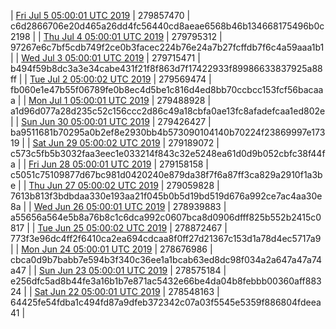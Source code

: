 | [Fri Jul  5 05:00:01 UTC 2019](https://transfer.sh/u1wu3/dashninja-dbdump-20190705070001.tar.bz2) | 279857470 | c6d2866706e20d465a26dd4fc56440cd8aeae6568b46b134668175496b0c2198 | 
| [Thu Jul  4 05:00:01 UTC 2019]() | 279795312 | 97267e6c7bf5cdb749f2ce0b3facec224b76e24a7b27fcffdb7f6c4a59aaa1b1 | 
| [Wed Jul  3 05:00:01 UTC 2019](https://transfer.sh/XSX7t/dashninja-dbdump-20190703070001.tar.bz2) | 279715471 | b494f59b8dc3a3e34cabe431f21f8f863d7f17422933f89986633837925a88ff | 
| [Tue Jul  2 05:00:02 UTC 2019](https://transfer.sh/sdn0X/dashninja-dbdump-20190702070002.tar.bz2) | 279569474 | fb060e1e47b55f06789fe0b8ec4d5be1c816d4ed8bb70ccbcc153fcf56bacaaa | 
| [Mon Jul  1 05:00:01 UTC 2019](https://transfer.sh/lLyLZ/dashninja-dbdump-20190701070001.tar.bz2) | 279488928 | a1d96d077a28d235c52c156ccc2d86c49a18cbfa0ae13fc8afadefcaa1ed802e | 
| [Sun Jun 30 05:00:01 UTC 2019](https://transfer.sh/6y3s5/dashninja-dbdump-20190630070001.tar.bz2) | 279426427 | ba9511681b70295a0b2ef8e2930bb4b573090104140b70224f23869997e17319 | 
| [Sat Jun 29 05:00:02 UTC 2019](https://transfer.sh/CPgSX/dashninja-dbdump-20190629070002.tar.bz2) | 279189072 | c573c5fb5b3032faa3eec1e033214f843c32e5248ea61d0d9b052cbfc38f44fa | 
| [Fri Jun 28 05:00:01 UTC 2019](https://transfer.sh/tLEkS/dashninja-dbdump-20190628070001.tar.bz2) | 279158158 | c5051c75109877d67bc981d0420240e879da38f7f6a87ff3ca829a2910f1a3be | 
| [Thu Jun 27 05:00:02 UTC 2019](https://transfer.sh/cJ0E5/dashninja-dbdump-20190627070002.tar.bz2) | 279059828 | 7613b813f3bdbdaa330e193aa21f045b0b5d19bd519d676a992ce7ac4aa30e8a | 
| [Wed Jun 26 05:00:01 UTC 2019](https://transfer.sh/STvqK/dashninja-dbdump-20190626070001.tar.bz2) | 278939883 | a55656a564e5b8a76b8c1c6dca992c0607bca8d0906dfff825b552b2415c0817 | 
| [Tue Jun 25 05:00:02 UTC 2019](https://transfer.sh/ZN4TW/dashninja-dbdump-20190625070002.tar.bz2) | 278872467 | 773f3e96dc4ff2f6410ca2ea694cdcaa8f0ff27d21367c153d1a78d4ec5717a9 | 
| [Mon Jun 24 05:00:01 UTC 2019](https://transfer.sh/yHqs8/dashninja-dbdump-20190624070001.tar.bz2) | 278676986 | cbca0d9b7babb7e594b3f340c36ee1a1bcab63ed8dc98f034a2a647a47a74a47 | 
| [Sun Jun 23 05:00:01 UTC 2019](https://transfer.sh/MB1Or/dashninja-dbdump-20190623070001.tar.bz2) | 278575184 | e256dfc5ad8b44fe3a16b1b7e871ac5432e66be4da04b8febbb00360aff88324 | 
| [Sat Jun 22 05:00:01 UTC 2019](https://transfer.sh/LMDSP/dashninja-dbdump-20190622070001.tar.bz2) | 278548163 | 64425fe54fdba1c494fd87a9dfeb372342c07a03f5545e5359f886804fdeea41 | 
